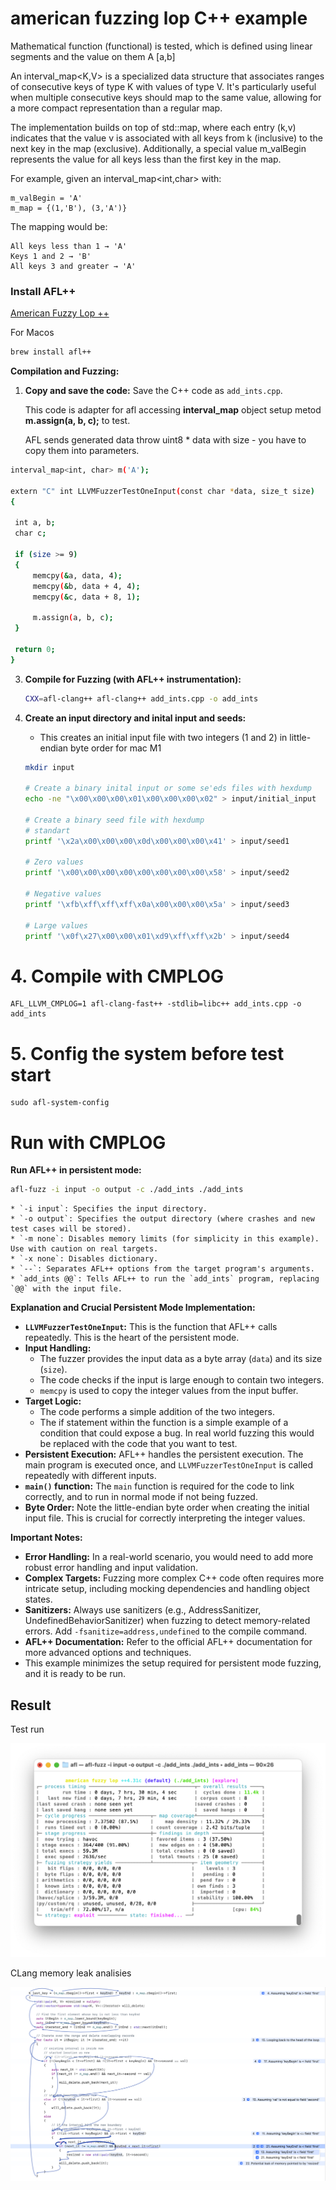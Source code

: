# american fuzzing lop C++ example

Mathematical function (functional) is tested, which is defined using linear segments and the value on them
A [a,b]

An interval_map<K,V> is a specialized data structure that associates ranges of consecutive keys of type K with values of type V. It's particularly useful when multiple consecutive keys should map to the same value, allowing for a more compact representation than a regular map.

The implementation builds on top of std::map, where each entry (k,v) indicates that the value v is associated with all keys from k (inclusive) to the next key in the map (exclusive). Additionally, a special value m_valBegin represents the value for all keys less than the first key in the map.

For example, given an interval_map<int,char> with:

    m_valBegin = 'A'
    m_map = {(1,'B'), (3,'A')}

The mapping would be:

    All keys less than 1 → 'A'
    Keys 1 and 2 → 'B'
    All keys 3 and greater → 'A'

### Install AFL++

[American Fuzzy Lop ++](https://aflplus.plus/)

For Macos

```bash    
brew install afl++
```

**Compilation and Fuzzing:**

1.  **Copy and save the code:** Save the C++ code as `add_ints.cpp`.

    This code is adapter for afl accessing **interval_map** object setup metod **m.assign(a, b, c);** to test.

    AFL sends generated data throw uint8 * data with size - you have to copy them into parameters. 
    
   ```bash
interval_map<int, char> m('A');

extern "C" int LLVMFuzzerTestOneInput(const char *data, size_t size)
{

    int a, b;
    char c;

    if (size >= 9)
    {
        memcpy(&a, data, 4);
        memcpy(&b, data + 4, 4);
        memcpy(&c, data + 8, 1);

        m.assign(a, b, c);
    }

    return 0;
}
   ```

3.  **Compile for Fuzzing (with AFL++ instrumentation):**

    ```bash
    CXX=afl-clang++ afl-clang++ add_ints.cpp -o add_ints
    ```

4.  **Create an input directory and inital input and seeds:**
    * This creates an initial input file with two integers (1 and 2) in little-endian byte order for mac M1

    ```bash
    mkdir input

    # Create a binary inital input or some se'eds files with hexdump
    echo -ne "\x00\x00\x00\x01\x00\x00\x00\x02" > input/initial_input

    # Create a binary seed file with hexdump
    # standart
    printf '\x2a\x00\x00\x00\x0d\x00\x00\x00\x41' > input/seed1

    # Zero values
    printf '\x00\x00\x00\x00\x00\x00\x00\x00\x58' > input/seed2

    # Negative values
    printf '\xfb\xff\xff\xff\x0a\x00\x00\x00\x5a' > input/seed3

    # Large values
    printf '\x0f\x27\x00\x00\x01\xd9\xff\xff\x2b' > input/seed4
    ```
    
# 4. Compile with CMPLOG
    AFL_LLVM_CMPLOG=1 afl-clang-fast++ -stdlib=libc++ add_ints.cpp -o add_ints

# 5. Config the system before test start
    sudo afl-system-config

# Run with CMPLOG
**Run AFL++ in persistent mode:**

```bash
afl-fuzz -i input -o output -c ./add_ints ./add_ints
```

    * `-i input`: Specifies the input directory.
    * `-o output`: Specifies the output directory (where crashes and new test cases will be stored).
    * `-m none`: Disables memory limits (for simplicity in this example). Use with caution on real targets.
    * `-x none`: Disables dictionary.
    * `--`: Separates AFL++ options from the target program's arguments.
    * `add_ints @@`: Tells AFL++ to run the `add_ints` program, replacing `@@` with the input file.

**Explanation and Crucial Persistent Mode Implementation:**

* **`LLVMFuzzerTestOneInput`:** This is the function that AFL++ calls repeatedly. This is the heart of the persistent mode.
* **Input Handling:**
    * The fuzzer provides the input data as a byte array (`data`) and its size (`size`).
    * The code checks if the input is large enough to contain two integers.
    * `memcpy` is used to copy the integer values from the input buffer.
* **Target Logic:**
    * The code performs a simple addition of the two integers.
    * The if statement within the function is a simple example of a condition that could expose a bug. In real world fuzzing this would be replaced with the code that you want to test.
* **Persistent Execution:** AFL++ handles the persistent execution. The main program is executed once, and `LLVMFuzzerTestOneInput` is called repeatedly with different inputs.
* **`main()` function:** The `main` function is required for the code to link correctly, and to run in normal mode if not being fuzzed.
* **Byte Order:** Note the little-endian byte order when creating the initial input file. This is crucial for correctly interpreting the integer values.

**Important Notes:**

* **Error Handling:** In a real-world scenario, you would need to add more robust error handling and input validation.
* **Complex Targets:** Fuzzing more complex C++ code often requires more intricate setup, including mocking dependencies and handling object states.
* **Sanitizers:** Always use sanitizers (e.g., AddressSanitizer, UndefinedBehaviorSanitizer) when fuzzing to detect memory-related errors. Add `-fsanitize=address,undefined` to the compile command.
* **AFL++ Documentation:** Refer to the official AFL++ documentation for more advanced options and techniques.
* This example minimizes the setup required for persistent mode fuzzing, and it is ready to be run.

## Result

Test run

![](screenshots/test_run.png)

CLang memory leak analisies

![](screenshots/clan_analyse.png)
